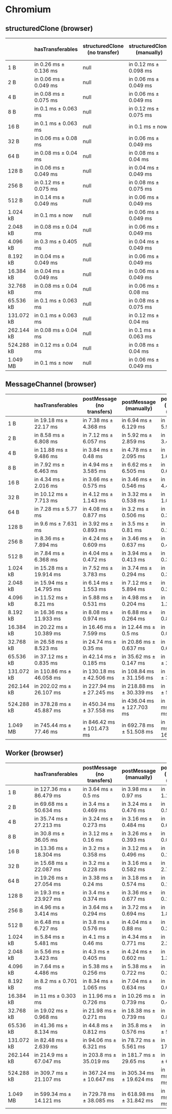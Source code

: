 # Chromium

## structuredClone (browser)

|            | hasTransferables      | structuredClone (no transfer) | structuredClone (manually) | structuredClone (manually) (transfer) | structuredClone (getTransferables) | structuredClone (getTransferables) (transfer) | structuredClone (getTransferable*) | structuredClone (getTransferable*) (transfer) |
| ---------- | --------------------- | ----------------------------- | -------------------------- | ------------------------------------- | ---------------------------------- | --------------------------------------------- | ---------------------------------- | --------------------------------------------- |
| 1 B        | in 0.26 ms ± 0.136 ms | null                          | in 0.12 ms ± 0.098 ms      | in 5.16 ms ± 4.433 ms                 | in 0.3 ms ± 0.21 ms                | in 3.54 ms ± 0.896 ms                         | in 0.28 ms ± 0.16 ms               | in 3.4 ms ± 0.678 ms                          |
| 2 B        | in 0.06 ms ± 0.049 ms | null                          | in 0.06 ms ± 0.049 ms      | in 3.14 ms ± 0.554 ms                 | in 0.2 ms ± 0.063 ms               | in 3.02 ms ± 0.232 ms                         | in 0.64 ms ± 0.931 ms              | in 3.86 ms ± 1.611 ms                         |
| 4 B        | in 0.08 ms ± 0.075 ms | null                          | in 0.06 ms ± 0.049 ms      | in 6 ms ± 6.45 ms                     | in 0.14 ms ± 0.08 ms               | in 3.24 ms ± 0.602 ms                         | in 2.64 ms ± 4.93 ms               | in 3.88 ms ± 1.923 ms                         |
| 8 B        | in 0.1 ms ± 0.063 ms  | null                          | in 0.12 ms ± 0.075 ms      | in 3.16 ms ± 0.467 ms                 | in 0.2 ms ± 0.063 ms               | in 9.16 ms ± 9.359 ms                         | in 0.2 ms ± now                    | in 3.9 ms ± 2.656 ms                          |
| 16 B       | in 0.1 ms ± 0.063 ms  | null                          | in 0.1 ms ± now            | in 2.98 ms ± 0.584 ms                 | in 0.18 ms ± 0.075 ms              | in 2.86 ms ± 0.294 ms                         | in 0.2 ms ± 0.063 ms               | in 2.72 ms ± 0.204 ms                         |
| 32 B       | in 0.06 ms ± 0.08 ms  | null                          | in 0.06 ms ± 0.049 ms      | in 2.58 ms ± 0.194 ms                 | in 0.18 ms ± 0.04 ms               | in 2.62 ms ± 0.204 ms                         | in 0.22 ms ± 0.04 ms               | in 2.74 ms ± 0.233 ms                         |
| 64 B       | in 0.08 ms ± 0.04 ms  | null                          | in 0.08 ms ± 0.04 ms       | in 2.72 ms ± 0.412 ms                 | in 0.28 ms ± 0.075 ms              | in 2.74 ms ± 0.136 ms                         | in 0.24 ms ± 0.049 ms              | in 2.94 ms ± 0.258 ms                         |
| 128 B      | in 0.06 ms ± 0.049 ms | null                          | in 0.04 ms ± 0.049 ms      | in 2.58 ms ± 0.075 ms                 | in 0.34 ms ± 0.049 ms              | in 2.82 ms ± 0.223 ms                         | in 0.34 ms ± 0.049 ms              | in 2.78 ms ± 0.172 ms                         |
| 256 B      | in 0.12 ms ± 0.075 ms | null                          | in 0.08 ms ± 0.075 ms      | in 2.6 ms ± 0.063 ms                  | in 0.52 ms ± 0.04 ms               | in 3 ms ± 0.063 ms                            | in 0.5 ms ± 0.063 ms               | in 3.06 ms ± 0.15 ms                          |
| 512 B      | in 0.14 ms ± 0.049 ms | null                          | in 0.06 ms ± 0.049 ms      | in 2.64 ms ± 0.136 ms                 | in 0.98 ms ± 0.312 ms              | in 3.48 ms ± 0.172 ms                         | in 0.9 ms ± 0.063 ms               | in 5.02 ms ± 2.703 ms                         |
| 1.024 kB   | in 0.1 ms ± now       | null                          | in 0.06 ms ± 0.049 ms      | in 3.28 ms ± 0.717 ms                 | in 1.56 ms ± 0.049 ms              | in 5.1 ms ± 1.501 ms                          | in 2.46 ms ± 1.723 ms              | in 4.62 ms ± 0.319 ms                         |
| 2.048 kB   | in 0.08 ms ± 0.04 ms  | null                          | in 0.06 ms ± 0.049 ms      | in 3.42 ms ± 0.349 ms                 | in 3.12 ms ± 0.445 ms              | in 6.46 ms ± 0.45 ms                          | in 3.36 ms ± 0.472 ms              | in 6.36 ms ± 0.445 ms                         |
| 4.096 kB   | in 0.3 ms ± 0.405 ms  | null                          | in 0.04 ms ± 0.049 ms      | in 4.38 ms ± 0.319 ms                 | in 7.94 ms ± 4.48 ms               | in 10.1 ms ± 0.551 ms                         | in 6.04 ms ± 0.508 ms              | in 10 ms ± 0.385 ms                           |
| 8.192 kB   | in 0.04 ms ± 0.049 ms | null                          | in 0.06 ms ± 0.049 ms      | in 6.54 ms ± 0.871 ms                 | in 11.38 ms ± 0.511 ms             | in 19.3 ms ± 4.954 ms                         | in 11.46 ms ± 0.524 ms             | in 17.32 ms ± 0.842 ms                        |
| 16.384 kB  | in 0.04 ms ± 0.049 ms | null                          | in 0.06 ms ± 0.049 ms      | in 9.92 ms ± 0.445 ms                 | in 22.02 ms ± 0.133 ms             | in 31.8 ms ± 0.374 ms                         | in 22.24 ms ± 0.08 ms              | in 32 ms ± 0.4 ms                             |
| 32.768 kB  | in 0.08 ms ± 0.04 ms  | null                          | in 0.06 ms ± 0.08 ms       | in 17.96 ms ± 0.215 ms                | in 46.78 ms ± 6.611 ms             | in 62.18 ms ± 1.563 ms                        | in 43.94 ms ± 0.413 ms             | in 62.62 ms ± 1.007 ms                        |
| 65.536 kB  | in 0.1 ms ± 0.063 ms  | null                          | in 0.08 ms ± 0.075 ms      | in 35.56 ms ± 0.709 ms                | in 86.58 ms ± 0.527 ms             | in 152.1 ms ± 17.799 ms                       | in 87.76 ms ± 0.528 ms             | in 140.7 ms ± 37.1 ms                         |
| 131.072 kB | in 0.1 ms ± 0.063 ms  | null                          | in 0.12 ms ± 0.04 ms       | in 71 ms ± 3.543 ms                   | in 175.22 ms ± 5.539 ms            | in 258.82 ms ± 18.393 ms                      | in 174.96 ms ± 0.578 ms            | in 260.5 ms ± 20.594 ms                       |
| 262.144 kB | in 0.08 ms ± 0.04 ms  | null                          | in 0.1 ms ± 0.063 ms       | in 188.44 ms ± 24.057 ms              | in 346.14 ms ± 1.222 ms            | in 532.38 ms ± 13.858 ms                      | in 351.9 ms ± 4.972 ms             | in 546.18 ms ± 12.965 ms                      |
| 524.288 kB | in 0.12 ms ± 0.04 ms  | null                          | in 0.08 ms ± 0.04 ms       | in 345.64 ms ± 19.859 ms              | in 688.38 ms ± 1.548 ms            | in 1,032 ms ± 26.39 ms                        | in 695.3 ms ± 2.222 ms             | in 1,052.26 ms ± 23.026 ms                    |
| 1.049 MB   | in 0.1 ms ± now       | null                          | in 0.06 ms ± 0.049 ms      | in 645.62 ms ± 20.142 ms              | in 1,375.7 ms ± 1.967 ms           | in 2,041.2 ms ± 22.588 ms                     | in 1,388.16 ms ± 3.89 ms           | in 2,025.16 ms ± 25.736 ms                    |

## MessageChannel (browser)

|            | hasTransferables         | postMessage (no transfers) | postMessage (manually)    | postMessage (manually) (transfer) | postMessage (getTransferables) | postMessage (getTransferables) (transfer) | postMessage (getTransferable*) | postMessage (getTransferable*) (transfer) |
| ---------- | ------------------------ | -------------------------- | ------------------------- | --------------------------------- | ------------------------------ | ----------------------------------------- | ------------------------------ | ----------------------------------------- |
| 1 B        | in 19.18 ms ± 22.17 ms   | in 7.38 ms ± 4.368 ms      | in 6.94 ms ± 6.129 ms     | in 9.4 ms ± 5.974 ms              | in 15.24 ms ± 9.057 ms         | in 9.54 ms ± 5.24 ms                      | in 29.34 ms ± 28.693 ms        | in 9.02 ms ± 3.417 ms                     |
| 2 B        | in 8.58 ms ± 6.808 ms    | in 7.12 ms ± 6.057 ms      | in 5.92 ms ± 2.859 ms     | in 9.42 ms ± 3.474 ms             | in 12.16 ms ± 11.456 ms        | in 10.76 ms ± 4.572 ms                    | in 10.92 ms ± 8.014 ms         | in 9 ms ± 2.815 ms                        |
| 4 B        | in 11.88 ms ± 9.486 ms   | in 3.84 ms ± 0.48 ms       | in 4.78 ms ± 2.095 ms     | in 7.7 ms ± 1.672 ms              | in 10.88 ms ± 7.267 ms         | in 9.9 ms ± 5.135 ms                      | in 8.06 ms ± 6.905 ms          | in 6.98 ms ± 0.542 ms                     |
| 8 B        | in 7.92 ms ± 6.463 ms    | in 4.94 ms ± 3.585 ms      | in 6.62 ms ± 6.505 ms     | in 7.28 ms ± 0.601 ms             | in 15.88 ms ± 14.307 ms        | in 6.74 ms ± 0.524 ms                     | in 6.02 ms ± 3.413 ms          | in 7.06 ms ± 0.65 ms                      |
| 16 B       | in 4.34 ms ± 2.016 ms    | in 3.66 ms ± 0.575 ms      | in 3.46 ms ± 0.546 ms     | in 9.72 ms ± 4.405 ms             | in 5.48 ms ± 3.695 ms          | in 6.96 ms ± 0.922 ms                     | in 5.22 ms ± 1.589 ms          | in 7.14 ms ± 0.568 ms                     |
| 32 B       | in 10.12 ms ± 7.713 ms   | in 4.12 ms ± 1.143 ms      | in 3.32 ms ± 0.538 ms     | in 7.38 ms ± 1.061 ms             | in 6.06 ms ± 4.778 ms          | in 7.14 ms ± 0.975 ms                     | in 5.3 ms ± 0.912 ms           | in 7.68 ms ± 1.306 ms                     |
| 64 B       | in 7.28 ms ± 5.77 ms     | in 4.08 ms ± 0.877 ms      | in 3.2 ms ± 0.506 ms      | in 6.6 ms ± 0.363 ms              | in 5.82 ms ± 3.17 ms           | in 11.56 ms ± 9.729 ms                    | in 4.64 ms ± 0.831 ms          | in 7.24 ms ± 0.287 ms                     |
| 128 B      | in 9.6 ms ± 7.631 ms     | in 3.92 ms ± 0.893 ms      | in 3.5 ms ± 0.81 ms       | in 6.18 ms ± 0.117 ms             | in 7.52 ms ± 4.037 ms          | in 7.2 ms ± 0.74 ms                       | in 8.62 ms ± 7.313 ms          | in 7.66 ms ± 0.683 ms                     |
| 256 B      | in 8.36 ms ± 7.894 ms    | in 4.24 ms ± 0.609 ms      | in 3.46 ms ± 0.637 ms     | in 6.84 ms ± 0.476 ms             | in 4.16 ms ± 1.059 ms          | in 7.28 ms ± 0.538 ms                     | in 4.62 ms ± 0.828 ms          | in 7.98 ms ± 0.658 ms                     |
| 512 B      | in 7.84 ms ± 6.368 ms    | in 4.04 ms ± 0.472 ms      | in 3.94 ms ± 0.413 ms     | in 7.56 ms ± 0.361 ms             | in 4.84 ms ± 0.615 ms          | in 8.18 ms ± 0.248 ms                     | in 5.2 ms ± 0.66 ms            | in 8.44 ms ± 0.422 ms                     |
| 1.024 kB   | in 15.28 ms ± 19.914 ms  | in 7.52 ms ± 3.783 ms      | in 3.74 ms ± 0.294 ms     | in 8.68 ms ± 0.331 ms             | in 5.78 ms ± 0.708 ms          | in 10.26 ms ± 0.403 ms                    | in 6 ms ± 0.672 ms             | in 10.56 ms ± 0.45 ms                     |
| 2.048 kB   | in 15.94 ms ± 14.795 ms  | in 6.14 ms ± 1.553 ms      | in 7.12 ms ± 5.894 ms     | in 10.86 ms ± 0.273 ms            | in 7.24 ms ± 0.882 ms          | in 13.88 ms ± 0.223 ms                    | in 15.16 ms ± 12.433 ms        | in 14.14 ms ± 0.265 ms                    |
| 4.096 kB   | in 11.52 ms ± 8.21 ms    | in 5.88 ms ± 0.531 ms      | in 4.98 ms ± 0.204 ms     | in 21.98 ms ± 1.246 ms            | in 10.68 ms ± 0.511 ms         | in 27.68 ms ± 1.354 ms                    | in 13.34 ms ± 2.825 ms         | in 27.72 ms ± 0.991 ms                    |
| 8.192 kB   | in 16.36 ms ± 11.933 ms  | in 8.08 ms ± 0.974 ms      | in 6.88 ms ± 0.264 ms     | in 31.94 ms ± 0.838 ms            | in 21.56 ms ± 6.034 ms         | in 42.96 ms ± 0.768 ms                    | in 33.46 ms ± 18.145 ms        | in 43.82 ms ± 0.618 ms                    |
| 16.384 kB  | in 20.22 ms ± 10.389 ms  | in 16.46 ms ± 7.599 ms     | in 12.44 ms ± 0.5 ms      | in 47.82 ms ± 0.098 ms            | in 34.6 ms ± 0.245 ms          | in 71.06 ms ± 0.436 ms                    | in 35.6 ms ± 3.723 ms          | in 71.48 ms ± 0.542 ms                    |
| 32.768 kB  | in 26.58 ms ± 8.523 ms   | in 24.74 ms ± 0.35 ms      | in 20.86 ms ± 0.637 ms    | in 96.1 ms ± 0.657 ms             | in 66.36 ms ± 0.224 ms         | in 141.28 ms ± 0.492 ms                   | in 66.92 ms ± 0.595 ms         | in 142.48 ms ± 0.714 ms                   |
| 65.536 kB  | in 37.12 ms ± 0.835 ms   | in 42.14 ms ± 0.185 ms     | in 35.62 ms ± 0.147 ms    | in 200.18 ms ± 20.678 ms          | in 127.2 ms ± 0.268 ms         | in 279.64 ms ± 0.92 ms                    | in 128.38 ms ± 1.127 ms        | in 280.72 ms ± 0.943 ms                   |
| 131.072 kB | in 110.86 ms ± 46.058 ms | in 130.18 ms ± 42.506 ms   | in 108.84 ms ± 31.156 ms  | in 407.42 ms ± 39.262 ms          | in 317.72 ms ± 31.068 ms       | in 635.08 ms ± 35.781 ms                  | in 319.44 ms ± 48.591 ms       | in 627.28 ms ± 37.704 ms                  |
| 262.144 kB | in 202.02 ms ± 26.107 ms | in 227.94 ms ± 27.245 ms   | in 218.88 ms ± 30.339 ms  | in 895.16 ms ± 59.524 ms          | in 605.58 ms ± 59.887 ms       | in 1,322.66 ms ± 111.533 ms               | in 634.86 ms ± 51.35 ms        | in 1,360.84 ms ± 88.101 ms                |
| 524.288 kB | in 378.28 ms ± 45.887 ms | in 450.34 ms ± 37.558 ms   | in 436.04 ms ± 127.703 ms | in 1,763.54 ms ± 99.336 ms        | in 1,238.4 ms ± 105.755 ms     | in 2,550.32 ms ± 152.304 ms               | in 1,231.2 ms ± 99.048 ms      | in 2,617.5 ms ± 136.838 ms                |
| 1.049 MB   | in 745.44 ms ± 77.46 ms  | in 846.42 ms ± 101.473 ms  | in 692.78 ms ± 51.508 ms  | in 3,400.18 ms ± 167.475 ms       | in 2,257.48 ms ± 147.578 ms    | in 4,922.8 ms ± 208.638 ms                | in 2,173.38 ms ± 79.398 ms     | in 4,964.94 ms ± 178.46 ms                |

## Worker (browser)

|            | hasTransferables         | postMessage (no transfers) | postMessage (manually)   | postMessage (manually) (transfer) | postMessage (getTransferables) | postMessage (getTransferables) (transfer) | postMessage (getTransferable*) | postMessage (getTransferable*) (transfer) |
| ---------- | ------------------------ | -------------------------- | ------------------------ | --------------------------------- | ------------------------------ | ----------------------------------------- | ------------------------------ | ----------------------------------------- |
| 1 B        | in 127.36 ms ± 86.479 ms | in 3.64 ms ± 0.5 ms        | in 3.98 ms ± 0.97 ms     | in 7.48 ms ± 1.107 ms             | in 10.5 ms ± 8.926 ms          | in 8.3 ms ± 2.481 ms                      | in 5.18 ms ± 2.246 ms          | in 10.84 ms ± 2.762 ms                    |
| 2 B        | in 69.68 ms ± 50.634 ms  | in 3.4 ms ± 0.469 ms       | in 3.24 ms ± 0.476 ms    | in 5.48 ms ± 0.574 ms             | in 9.2 ms ± 7.063 ms           | in 11.18 ms ± 5.753 ms                    | in 4.16 ms ± 1.948 ms          | in 6.16 ms ± 0.747 ms                     |
| 4 B        | in 35.74 ms ± 27.213 ms  | in 3.24 ms ± 0.273 ms      | in 3.16 ms ± 0.484 ms    | in 5.72 ms ± 0.618 ms             | in 6.38 ms ± 3.266 ms          | in 5.52 ms ± 0.44 ms                      | in 4.56 ms ± 1.55 ms           | in 5.34 ms ± 0.516 ms                     |
| 8 B        | in 30.8 ms ± 36.05 ms    | in 3.12 ms ± 0.16 ms       | in 3.26 ms ± 0.393 ms    | in 4.98 ms ± 0.075 ms             | in 8.04 ms ± 6.771 ms          | in 5.38 ms ± 0.407 ms                     | in 5.56 ms ± 2.153 ms          | in 5.62 ms ± 0.697 ms                     |
| 16 B       | in 13.36 ms ± 18.304 ms  | in 3.2 ms ± 0.358 ms       | in 3.12 ms ± 0.496 ms    | in 5.02 ms ± 0.16 ms              | in 8.28 ms ± 4.401 ms          | in 5.9 ms ± 0.654 ms                      | in 9.92 ms ± 4.861 ms          | in 5.5 ms ± 0.716 ms                      |
| 32 B       | in 15.68 ms ± 22.087 ms  | in 3.2 ms ± 0.228 ms       | in 3.16 ms ± 0.582 ms    | in 6.7 ms ± 2.712 ms              | in 5.84 ms ± 2.589 ms          | in 5.76 ms ± 0.48 ms                      | in 6.7 ms ± 3.792 ms           | in 6.3 ms ± 1.311 ms                      |
| 64 B       | in 19.26 ms ± 27.054 ms  | in 3.38 ms ± 0.24 ms       | in 3.18 ms ± 0.574 ms    | in 5.26 ms ± 0.102 ms             | in 6.46 ms ± 3.177 ms          | in 5.86 ms ± 0.582 ms                     | in 9.04 ms ± 10.936 ms         | in 5.54 ms ± 0.422 ms                     |
| 128 B      | in 19.3 ms ± 23.927 ms   | in 3.4 ms ± 0.374 ms       | in 3.36 ms ± 0.677 ms    | in 5.24 ms ± 0.174 ms             | in 5.4 ms ± 2.83 ms            | in 7.4 ms ± 1.06 ms                       | in 7.82 ms ± 7.045 ms          | in 5.46 ms ± 0.75 ms                      |
| 256 B      | in 4.96 ms ± 3.414 ms    | in 3.64 ms ± 0.294 ms      | in 3.72 ms ± 0.694 ms    | in 6.9 ms ± 1.88 ms               | in 4.06 ms ± 0.843 ms          | in 7.38 ms ± 1.372 ms                     | in 6.06 ms ± 3.241 ms          | in 6.1 ms ± 0.4 ms                        |
| 512 B      | in 6.48 ms ± 6.727 ms    | in 3.8 ms ± 0.576 ms       | in 4.04 ms ± 0.88 ms     | in 6.62 ms ± 0.214 ms             | in 4.92 ms ± 0.407 ms          | in 7.2 ms ± 0.548 ms                      | in 5.92 ms ± 2.194 ms          | in 7.48 ms ± 0.765 ms                     |
| 1.024 kB   | in 5.84 ms ± 5.481 ms    | in 4.1 ms ± 0.46 ms        | in 4.34 ms ± 0.771 ms    | in 8.94 ms ± 2.217 ms             | in 4.9 ms ± 0.648 ms           | in 10.82 ms ± 4.542 ms                    | in 6.18 ms ± 1.582 ms          | in 9.46 ms ± 0.512 ms                     |
| 2.048 kB   | in 5.56 ms ± 3.423 ms    | in 4.3 ms ± 0.405 ms       | in 4.24 ms ± 0.602 ms    | in 10.38 ms ± 1.321 ms            | in 9.74 ms ± 7.019 ms          | in 13.68 ms ± 1.344 ms                    | in 13.24 ms ± 9.761 ms         | in 13.08 ms ± 1.485 ms                    |
| 4.096 kB   | in 7.64 ms ± 4.486 ms    | in 5.38 ms ± 0.256 ms      | in 5.38 ms ± 0.722 ms    | in 14.78 ms ± 0.248 ms            | in 10.4 ms ± 1.904 ms          | in 19.52 ms ± 0.319 ms                    | in 12.26 ms ± 3.568 ms         | in 20.04 ms ± 1.613 ms                    |
| 8.192 kB   | in 8.2 ms ± 0.701 ms     | in 8.34 ms ± 1.065 ms      | in 7.04 ms ± 0.634 ms    | in 25.22 ms ± 0.618 ms            | in 23.48 ms ± 16.406 ms        | in 33.84 ms ± 0.878 ms                    | in 29.96 ms ± 13.338 ms        | in 34.94 ms ± 2.375 ms                    |
| 16.384 kB  | in 11 ms ± 0.303 ms      | in 11.96 ms ± 0.726 ms     | in 10.26 ms ± 0.739 ms   | in 45.9 ms ± 0.415 ms             | in 32.4 ms ± 6.974 ms          | in 62.52 ms ± 0.574 ms                    | in 47.9 ms ± 19.867 ms         | in 62.9 ms ± 0.775 ms                     |
| 32.768 kB  | in 19.02 ms ± 0.968 ms   | in 21.98 ms ± 0.271 ms     | in 18.38 ms ± 0.739 ms   | in 95.3 ms ± 0.892 ms             | in 52.2 ms ± 3.065 ms          | in 127.36 ms ± 1.048 ms                   | in 66.16 ms ± 12.953 ms        | in 127.14 ms ± 1.389 ms                   |
| 65.536 kB  | in 41.36 ms ± 8.134 ms   | in 44.8 ms ± 0.812 ms      | in 35.8 ms ± 0.576 ms    | in 237.52 ms ± 58.881 ms          | in 101.38 ms ± 0.958 ms        | in 268.48 ms ± 14.996 ms                  | in 112.14 ms ± 3.618 ms        | in 259.62 ms ± 5.196 ms                   |
| 131.072 kB | in 82.48 ms ± 2.639 ms   | in 94.06 ms ± 6.321 ms     | in 78.72 ms ± 5.561 ms   | in 398.4 ms ± 17.426 ms           | in 211.08 ms ± 2.949 ms        | in 530.42 ms ± 22.769 ms                  | in 208.34 ms ± 6.494 ms        | in 541.34 ms ± 23.047 ms                  |
| 262.144 kB | in 214.9 ms ± 67.047 ms  | in 203.8 ms ± 35.019 ms    | in 181.7 ms ± 29.65 ms   | in 885.28 ms ± 62.973 ms          | in 465.3 ms ± 26.394 ms        | in 1,164.6 ms ± 48.176 ms                 | in 478.12 ms ± 41.722 ms       | in 1,169.08 ms ± 48.487 ms                |
| 524.288 kB | in 309.7 ms ± 21.107 ms  | in 367.24 ms ± 10.647 ms   | in 305.34 ms ± 19.624 ms | in 1,657.88 ms ± 64.586 ms        | in 825.84 ms ± 29.101 ms       | in 2,195.52 ms ± 35.539 ms                | in 833.24 ms ± 31.648 ms       | in 2,189.66 ms ± 51.118 ms                |
| 1.049 MB   | in 599.34 ms ± 14.121 ms | in 729.78 ms ± 38.085 ms   | in 618.98 ms ± 31.842 ms | in 3,205.16 ms ± 53.024 ms        | in 1,642.6 ms ± 31.925 ms      | in 4,256.06 ms ± 61.595 ms                | in 1,628.7 ms ± 24.281 ms      | in 4,262.18 ms ± 65.816 ms                |